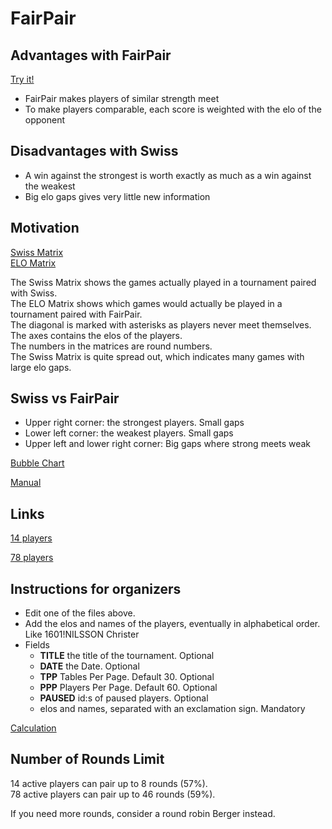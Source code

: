 # FairPair

## Advantages with FairPair

[Try it!](https://christernilsson.github.io/FairPair)

* FairPair makes players of similar strength meet
* To make players comparable, each score is weighted with the elo of the opponent

## Disadvantages with Swiss 

* A win against the strongest is worth exactly as much as a win against the weakest
* Big elo gaps gives very little new information

## Motivation

[Swiss Matrix](swiss-78.txt)  
[ELO Matrix](elo-78.txt)  

The Swiss Matrix shows the games actually played in a tournament paired with Swiss.  
The ELO Matrix shows which games would actually be played in a tournament paired with FairPair.  
The diagonal is marked with asterisks as players never meet themselves.  
The axes contains the elos of the players.  
The numbers in the matrices are round numbers.  
The Swiss Matrix is quite spread out, which indicates many games with large elo gaps.  

## Swiss vs FairPair

* Upper right corner: the strongest players. Small gaps
* Lower left corner: the weakest players. Small gaps
* Upper left and lower right corner: Big gaps where strong meets weak

[Bubble Chart](https://christernilsson.github.io/2024/027-BubbleChart)  

[Manual](markdown/manual.md)  

## Links

[14 players](tournaments/14.txt)  

[78 players](tournaments/78.txt)  

## Instructions for organizers
* Edit one of the files above.
* Add the elos and names of the players, eventually in alphabetical order. Like 1601!NILSSON Christer
* Fields
	* **TITLE** the title of the tournament. Optional
	* **DATE** the Date. Optional
	* **TPP** Tables Per Page. Default 30. Optional
	* **PPP** Players Per Page. Default 60. Optional
	* **PAUSED** id:s of paused players. Optional
	* elos and names, separated with an exclamation sign. Mandatory

[Calculation](markdown/calculation.md)

## Number of Rounds Limit

14 active players can pair up to  8 rounds (57%).  
78 active players can pair up to 46 rounds (59%).   

If you need more rounds, consider a round robin Berger instead.
